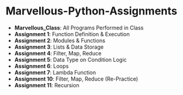 # Marvellous-Python-Assignments

- **Marvellous_Class**: All Programs Performed in Class
- **Assignment 1**: Function Definition & Execution
- **Assignment 2**: Modules & Functions
- **Assignment 3**: Lists & Data Storage
- **Assignment 4**: Filter, Map, Reduce
- **Assignment 5**: Data Type on Condition Logic
- **Assignment 6**: Loops
- **Assignment 7**: Lambda Function
- **Assignment 10**: Filter, Map, Reduce (Re-Practice)
- **Assignment 11**: Recursion

